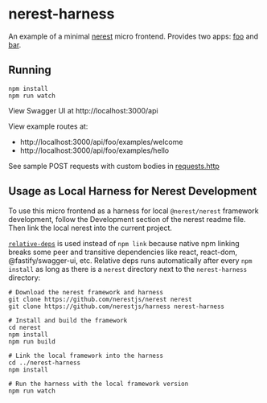 # nerest-harness

An example of a minimal [nerest](https://github.com/nerestjs/nerest) micro frontend. Provides two apps: [foo](apps/foo) and [bar](apps/bar).

## Running

```
npm install
npm run watch
```

View Swagger UI at http://localhost:3000/api

View example routes at:

- http://localhost:3000/api/foo/examples/welcome
- http://localhost:3000/api/foo/examples/hello

See sample POST requests with custom bodies in [requests.http](requests.http)

## Usage as Local Harness for Nerest Development

To use this micro frontend as a harness for local `@nerest/nerest` framework development, follow the Development section of the nerest readme file. Then link the local nerest into the current project.

[`relative-deps`](https://www.npmjs.com/package/relative-deps) is used instead of `npm link` because native npm linking breaks some peer and transitive dependencies like react, react-dom, @fastify/swagger-ui, etc. Relative deps runs automatically after every `npm install` as long as there is a `nerest` directory next to the `nerest-harness` directory:

```
# Download the nerest framework and harness
git clone https://github.com/nerestjs/nerest nerest
git clone https://github.com/nerestjs/harness nerest-harness

# Install and build the framework
cd nerest
npm install
npm run build

# Link the local framework into the harness
cd ../nerest-harness
npm install

# Run the harness with the local framework version
npm run watch
```
